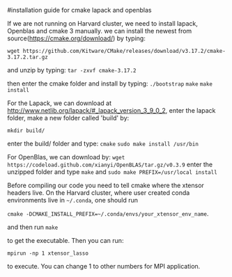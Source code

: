 #installation guide for cmake lapack and openblas

If we are not running on Harvard cluster, we need to install lapack, Openblas and cmake 3 manually. we can install the newest from source(https://cmake.org/download/) by typing:

```wget https://github.com/Kitware/CMake/releases/download/v3.17.2/cmake-3.17.2.tar.gz```

and unzip by typing:
```tar -zxvf cmake-3.17.2```

then enter the cmake folder and install by typing:
```./bootstrap```
```make```
```make install```

For the Lapack, we can download at http://www.netlib.org/lapack/#_lapack_version_3_9_0_2, enter the lapack folder, make a new folder called 'build' by:

```mkdir build/```

enter the build/ folder and type:
```cmake```
```sudo make install /usr/bin```

For OpenBlas, we can download by:
```wget https://codeload.github.com/xianyi/OpenBLAS/tar.gz/v0.3.9```
enter the unzipped folder and type 
```make```
and
```sudo make PREFIX=/usr/local install```

Before compiling our code you need to tell cmake where the xtensor headers live. 
On the Harvard cluster, where user created conda environments live in 
`~/.conda`, one should run 

```cmake -DCMAKE_INSTALL_PREFIX=~/.conda/envs/your_xtensor_env_name```.

and then run
```make```

to get the executable. Then you can run:

```mpirun -np 1 xtensor_lasso```

to execute. You can change 1 to other numbers for MPI application.
